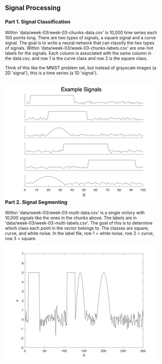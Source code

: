 ## Signal Processing

### Part 1. Signal Classification

Within 'data/week-03/week-03-chunks-data.csv' is 10,000 time series each 100 points long. There are two types of signals, a square signal and a curve signal. The goal is to write a neural network that can classify the two types of signals. Within 'data/week-03/week-03-chunks-labels.csv' are one-hot labels for the signals. Each column is associated with the same column in the data.csv, and row 1 is the curve class and row 2 is the square class.  




Think of this like the MNIST problem set, but instead of grayscale images (a 2D 'signal'), this is a time series (a 1D 'signal').


<img src="figures/multi-example.png"
     alt="Markdown Monster icon"
     style="float: left; margin-right: 10px;" />  
---
### Part 2. Signal Segmenting

Within  'data/week-03/week-03-multi-data.csv' is a single victory with 10,000 signals like the ones in the chunks above. The labels are in 'data/week-03/week-03-multi-labels.csv'. The goal of this is to determine which class each point in the vector belongs to. The classes are square, curve, and white noise. In the label file, row 1 = white noise, row 2 = curve, row 3 = square.

<img src="figures/single-example.png"
     alt="Markdown Monster icon"
     style="float: left; margin-right: 10px;" />  
